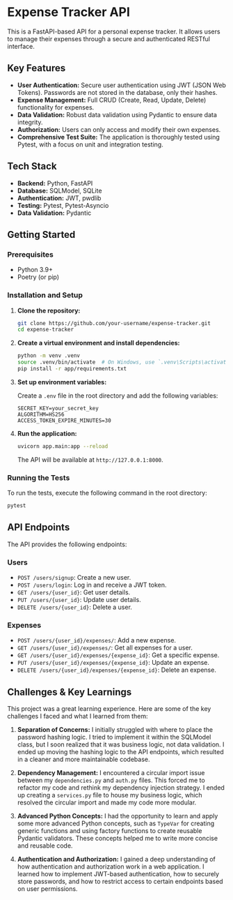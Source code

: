 # Expense Tracker API

This is a FastAPI-based API for a personal expense tracker. It allows users to manage their expenses through a secure and authenticated RESTful interface.

## Key Features

*   **User Authentication:** Secure user authentication using JWT (JSON Web Tokens). Passwords are not stored in the database, only their hashes.
*   **Expense Management:** Full CRUD (Create, Read, Update, Delete) functionality for expenses.
*   **Data Validation:** Robust data validation using Pydantic to ensure data integrity.
*   **Authorization:** Users can only access and modify their own expenses.
*   **Comprehensive Test Suite:** The application is thoroughly tested using Pytest, with a focus on unit and integration testing.

## Tech Stack

*   **Backend:** Python, FastAPI
*   **Database:** SQLModel, SQLite
*   **Authentication:** JWT, pwdlib
*   **Testing:** Pytest, Pytest-Asyncio
*   **Data Validation:** Pydantic

## Getting Started

### Prerequisites

*   Python 3.9+
*   Poetry (or pip)

### Installation and Setup

1.  **Clone the repository:**

    ```bash
    git clone https://github.com/your-username/expense-tracker.git
    cd expense-tracker
    ```

2.  **Create a virtual environment and install dependencies:**

    ```bash
    python -m venv .venv
    source .venv/bin/activate  # On Windows, use `.venv\Scripts\activate`
    pip install -r app/requirements.txt
    ```

3.  **Set up environment variables:**

    Create a `.env` file in the root directory and add the following variables:

    ```
    SECRET_KEY=your_secret_key
    ALGORITHM=HS256
    ACCESS_TOKEN_EXPIRE_MINUTES=30
    ```

4.  **Run the application:**

    ```bash
    uvicorn app.main:app --reload
    ```

    The API will be available at `http://127.0.0.1:8000`.

### Running the Tests

To run the tests, execute the following command in the root directory:

```bash
pytest
```

## API Endpoints

The API provides the following endpoints:

### Users

*   `POST /users/signup`: Create a new user.
*   `POST /users/login`: Log in and receive a JWT token.
*   `GET /users/{user_id}`: Get user details.
*   `PUT /users/{user_id}`: Update user details.
*   `DELETE /users/{user_id}`: Delete a user.

### Expenses

*   `POST /users/{user_id}/expenses/`: Add a new expense.
*   `GET /users/{user_id}/expenses/`: Get all expenses for a user.
*   `GET /users/{user_id}/expenses/{expense_id}`: Get a specific expense.
*   `PUT /users/{user_id}/expenses/{expense_id}`: Update an expense.
*   `DELETE /users/{user_id}/expenses/{expense_id}`: Delete an expense.

## Challenges & Key Learnings

This project was a great learning experience. Here are some of the key challenges I faced and what I learned from them:

1.  **Separation of Concerns:** I initially struggled with where to place the password hashing logic. I tried to implement it within the SQLModel class, but I soon realized that it was business logic, not data validation. I ended up moving the hashing logic to the API endpoints, which resulted in a cleaner and more maintainable codebase.

2.  **Dependency Management:** I encountered a circular import issue between my `dependencies.py` and `auth.py` files. This forced me to refactor my code and rethink my dependency injection strategy. I ended up creating a `services.py` file to house my business logic, which resolved the circular import and made my code more modular.

3.  **Advanced Python Concepts:** I had the opportunity to learn and apply some more advanced Python concepts, such as `TypeVar` for creating generic functions and using factory functions to create reusable Pydantic validators. These concepts helped me to write more concise and reusable code.

4.  **Authentication and Authorization:** I gained a deep understanding of how authentication and authorization work in a web application. I learned how to implement JWT-based authentication, how to securely store passwords, and how to restrict access to certain endpoints based on user permissions.